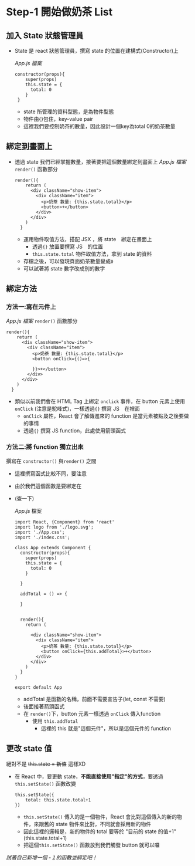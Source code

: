 # Step-1 開始做奶茶 List

## 加入 State 狀態管理員
* State 是 react 狀態管理員，撰寫 state 的位置在建構式(Constructor)上

    *App.js 檔案*
    ```
    constructor(props){
        super(props)
        this.state = {
          total: 0
        }
     }
    ```
    * state 所管理的資料型態，是為物件型態
    * 物件由{}包住，key-value pair
    * 這裡我們要控制奶茶的數量，因此設計一個key為total 0的奶茶數量

## 綁定到畫面上
* 透過 state 我們已經掌握數量，接著要把這個數量綁定到畫面上
    *App.js 檔案* `render()` 函數部分
    ```
    render(){
        return (
          <div className="show-item">
            <div className="item">
              <p>奶茶 數量: {this.state.total}</p>
              <button>+</button>
            </div>
          </div>
        )
      }
    ```

    * 運用物件取值方法，搭配 JSX ，將 state　綁定在畫面上
        * 透過`{}` 放置要撰寫 JS　的位置
        * `this.state.total` 物件取值方法，拿到 state 的資料
    * 存檔之後，可以發現頁面奶茶數量變成`0`
    * 可以試著將 state 數字改成別的數字

## 綁定方法
### 方法一:寫在元件上

*App.js 檔案* `render()` 函數部分
```
render(){
    return (
      <div className="show-item">
        <div className="item">
          <p>奶茶 數量: {this.state.total}</p>
          <button onClick={()=>{

          }}>+</button>
        </div>
      </div>
    )
  }
```
* 類似以前我們會在 HTML Tag 上綁定 `onclick` 事件，在 button 元素上使用 `onClick` (注意是駝峰式)，一樣透過`{}` 撰寫 JS　在裡面
    * `onClick` 屬性，React 會了解傳進來的 function 是當元素被點及之後要做的事情
    * 透過`{}` 撰寫 JS function，此處使用箭頭函式


### 方法二:將 function 獨立出來
撰寫在 `constructor()` 與`render()` 之間
* 這裡撰寫函式比較不同，要注意
* 由於我們這個函數是要綁定在
* (查一下)

    *App.js* 檔案
    ```
    import React, {Component} from 'react'
    import logo from './logo.svg';
    import './App.css';
    import './index.css';

    class App extends Component {
      constructor(props){
        super(props)
        this.state = {
          total: 0
        }

      }

      addTotal = () => {
        
      }


      render(){
        return (

          <div className="show-item">
            <div className="item">
              <p>奶茶 數量: {this.state.total}</p>
              <button onClick={this.addTotal}>+</button>
            </div>
          </div>
        )
      }
    }

    export default App
    ```
    * addTotal 是函數的名稱，前面不需要宣告子(let, const 不需要)
    * 後面接著箭頭函式
    * 在 `render()`下，button 元素一樣透過 `onClick` 傳入function
        * 使用 `this.addTotal`
            * 這裡的 this 就是"這個元件"，所以是這個元件的 function

## 更改 state 值
絕對不是 ~~this.state = 新值~~ 這樣XD
* 在 React 中，要更動 state，**不能直接使用"指定"的方式**，要透過 `this.setState()` 函數改變

    ```
    this.setState({
        total: this.state.total+1
    })
    ```
    * `this.setState()` 傳入的是一個物件，React 會比對這個傳入的新的物件，來跟舊的 state 物件來比對，不同就會採用新的物件
    * 因此這裡的邏輯是，新的物件的 total 要等於 "目前的 state 的值+1"(this.state.total+1) 
    * 把這個`this.setState()` 函數放到我們觸發 button 就可以囉

*試著自己新增一個 -１的函數並綁定吧！*


